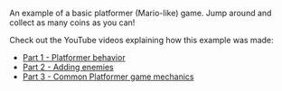An example of a basic platformer (Mario-like) game. Jump around and collect as many coins as you can!

Check out the YouTube videos explaining how this example was made:
- [Part 1 - Platformer behavior](https://youtu.be/eU0kkLSdw0Y)
- [Part 2 - Adding enemies](https://youtu.be/Li4vhL1bXLc)
- [Part 3 - Common Platformer game mechanics](https://youtu.be/RgClpUyeTGo)
